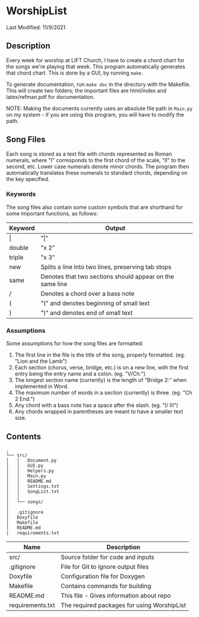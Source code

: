 # WorshipList
Last Modified: 11/9/2021

## Description

Every week for worship at LIFT Church, I have to create a chord chart for the songs we're playing that week. This program automatically 
generates that chord chart. This is done by a GUI, by running `make`.

To generate documentation, run `make doc` in the directory with the Makefile. This will create two folders; the important files are html/index 
and latex/refman.pdf for documentation.

NOTE: Making the documents currently uses an absolute file path in `Main.py` on my system - if you are using this program, you will have to modify the path.

## Song Files

Each song is stored as a text file with chords represented as Roman numerals, where "I" corresponds to the first chord of the scale, "II" to the 
second, etc. Lower case numerals denote minor chords. The program then automatically translates these numerals to standard chords, depending on 
the key specified. 

### Keywords

The song files also contain some custom symbols that are shorthand for some important functions, as follows:

| Keyword | Output |
|---|---|
|\||"\|"|
|double|"x 2"|
|triple|"x 3"|
|new|Splits a line into two lines, preserving tab stops|
|same|Denotes that two sections should appear on the same line|
|/|Denotes a chord over a bass note|
|(|"(" and denotes beginning of small text|
|)|")" and denotes end of small text|

### Assumptions

Some assumptions for how the song files are formatted:
1) The first line in the file is the title of the song, properly formatted. (eg. "Lion and the Lamb")
2) Each section (chorus, verse, bridge, etc.) is on a new line, with the first entry being the entry name and a colon. (eg. "V/Ch:")
3) The longest section name (currently) is the length of "Bridge 2:" when implemented in Word.
4) The maximum number of words in a section (currently) is three. (eg. "Ch 2 End:")
5) Any chord with a bass note has a space after the slash. (eg. "I/ III")
6) Any chords wrapped in parentheses are meant to have a smaller text size.

## Contents

```
.
└── src/
│   │   Document.py 
│   │   GUI.py 
│   │   Helpers.py   
│   │   Main.py  
│   │   README.md  
│   │   Settings.txt  
│   │   SongList.txt  
│   │
│   └── songs/
│   
│   .gitignore
│   Doxyfile
│   Makefile
│   README.md
|   requirements.txt
```

| Name | Description |
|---|---|
|src/|Source folder for code and inputs|
|.gitignore|File for Git to ignore output files|
|Doxyfile|Configuration file for Doxygen|
|Makefile|Contains commands for building|
|README.md|This file - Gives information about repo|
|requirements.txt|The required packages for using WorshipList|
